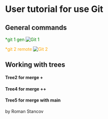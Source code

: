 # User tutorial for use Git
## General commands
<span style="color:green">*git 1 gen
![Git 1](https://i.imgur.com/PWn4v5c.png)

<span style="color:orange">*git 2 remote
![Git 2](https://i.imgur.com/rAknElf.png)

## Working with trees
#### Tree2 for merge +
#### Tree4 for merge ++
#### Tree5 for merge with main

by Roman Stancov